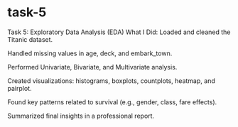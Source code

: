 # task-5
Task 5: Exploratory Data Analysis (EDA)
What I Did:
Loaded and cleaned the Titanic dataset.

Handled missing values in age, deck, and embark_town.

Performed Univariate, Bivariate, and Multivariate analysis.

Created visualizations: histograms, boxplots, countplots, heatmap, and pairplot.

Found key patterns related to survival (e.g., gender, class, fare effects).

Summarized final insights in a professional report.
